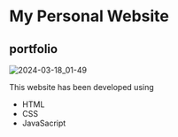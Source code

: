 # My Personal Website
## portfolio
![2024-03-18_01-49](https://github.com/wilsonwahome/personal_website/assets/95448476/72ff742d-6dfa-4ad9-80e0-bbb1ae50aadb)

This website has been developed using 
* HTML
* CSS
* JavaSacript

  
